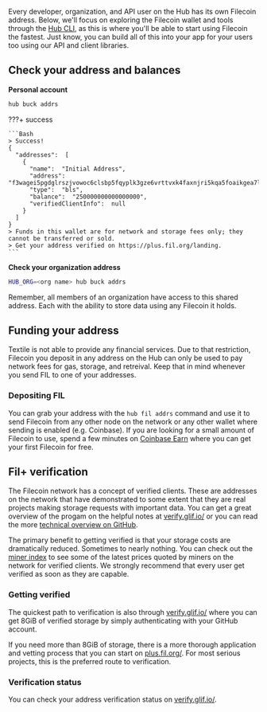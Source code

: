 Every developer, organization, and API user on the Hub has its own Filecoin address. Below, we'll focus on exploring the Filecoin wallet and tools through the [Hub CLI](../hub), as this is where you'll be able to start using Filecoin the fastest. Just know, you can build all of this into your app for your users too using our API and client libraries.

## Check your address and balances

**Personal account**

```Bash
hub buck addrs
```

???+ success

    ```Bash
    > Success!
    {
      "addresses":  [
        {
          "name":  "Initial Address",
          "address":  "f3wagei5pgdglrszjvowoc6clsbp5fqyplk3gze6vrttvxk4faxnjri5kqa5foaikgea7lv2jnlbvubywjp2pa",
          "type":  "bls",
          "balance":  "250000000000000000",
          "verifiedClientInfo":  null
        }
      ]
    }
    > Funds in this wallet are for network and storage fees only; they cannot be transferred or sold.
    > Get your address verified on https://plus.fil.org/landing.
    ```


**Check your organization address**

```sh
HUB_ORG=<org name> hub buck addrs
```

Remember, all members of an organization have access to this shared address. Each with the ability to store data using any Filecoin it holds. 

## Funding your address

Textile is not able to provide any financial services. Due to that restriction, Filecoin you deposit in any address on the Hub can only be used to pay network fees for gas, storage, and retreival. Keep that in mind whenever you send FIL to one of your addresses. 

### Depositing FIL

You can grab your address with the `hub fil addrs` command and use it to send Filecoin from any other node on the network or any other wallet where sending is enabled (e.g. Coinbase). If you are looking for a small amount of Filecoin to use, spend a few minutes on [Coinbase Earn](https://www.coinbase.com/earn/filecoin) where you can get your first Filecoin for free. 

## Fil+ verification

The Filecoin network has a concept of verified clients. These are addresses on the network that have demonstrated to some extent that they are real projects making storage requests with important data. You can get a great overview of the progam on the helpful notes at [verify.glif.io/](https://verify.glif.io/) or you can read the more [technical overview on GitHub](https://github.com/filecoin-project/filecoin-plus-client-onboarding#introduction).

The primary benefit to getting verified is that your storage costs are dramatically reduced. Sometimes to nearly nothing. You can check out the [miner index](../miner-index) to see some of the latest prices quoted by miners on the network for verified clients. We strongly recommend that every user get verified as soon as they are capable.

### Getting verified

The quickest path to verification is also through [verify.glif.io/](https://verify.glif.io/) where you can get 8GiB of verified storage by simply authenticating with your GitHub account. 

If you need more than 8GiB of storage, there is a more thorough application and vetting process that you can start on [plus.fil.org/](https://plus.fil.org/). For most serious projects, this is the preferred route to verification.

### Verification status

You can check your address verification status on [verify.glif.io/](https://verify.glif.io/).
